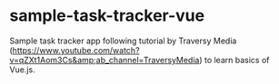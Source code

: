 # sample-task-tracker-vue
Sample task tracker app following tutorial by Traversy Media (https://www.youtube.com/watch?v=qZXt1Aom3Cs&amp;ab_channel=TraversyMedia) to learn basics of Vue.js.

